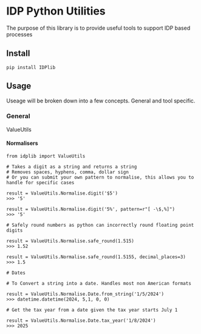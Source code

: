 # IDP Python Utilities

The purpose of this library is to provide useful tools to support IDP based processes


## Install

```
pip install IDPlib
```

## Usage

Useage will be broken down into a few concepts. General and tool specific.

### General

ValueUtils 

#### Normalisers
```
from idplib import ValueUtils

# Takes a digit as a string and returns a string 
# Removes spaces, hyphens, comma, dollar sign
# Or you can submit your own pattern to normalise, this allows you to handle for specific cases

result = ValueUtils.Normalise.digit('$5')
>>> '5'

result = ValueUtils.Normalise.digit('5%', pattern=r"[ -\$,%]")
>>> '5'

# Safely round numbers as python can incorrectly round floating point digits

result = ValueUtils.Normalise.safe_round(1.515)
>>> 1.52

result = ValueUtils.Normalise.safe_round(1.5155, decimal_places=3)
>>> 1.5

# Dates

# To Convert a string into a date. Handles most non American formats

result = ValueUtils.Normalise.Date.from_string('1/5/2024')
>>> datetime.datetime(2024, 5,1, 0, 0)

# Get the tax year from a date given the tax year starts July 1

result = ValueUtils.Normalise.Date.tax_year('1/8/2024')
>>> 2025

```
